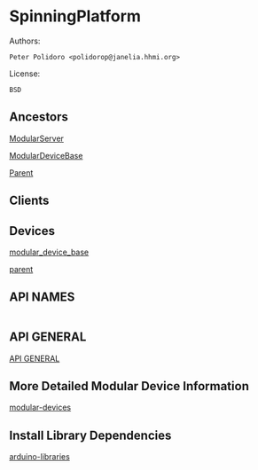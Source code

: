 # SpinningPlatform

Authors:

    Peter Polidoro <polidorop@janelia.hhmi.org>

License:

    BSD

## Ancestors

[ModularServer](https://github.com/janelia-arduino/ModularServer)

[ModularDeviceBase](https://github.com/janelia-arduino/ModularDeviceBase)

[Parent](https://github.com/janelia-arduino/Parent)

## Clients

## Devices

[modular_device_base](https://github.com/janelia-modular-devices/modular_device_base.git)

[parent](https://github.com/janelia-modular-devices/parent.git)

## API NAMES

```json
```

## API GENERAL

[API GENERAL](./api/)

## More Detailed Modular Device Information

[modular-devices](https://github.com/janelia-modular-devices/modular-devices)

## Install Library Dependencies

[arduino-libraries](https://github.com/janelia-arduino/arduino-libraries)
